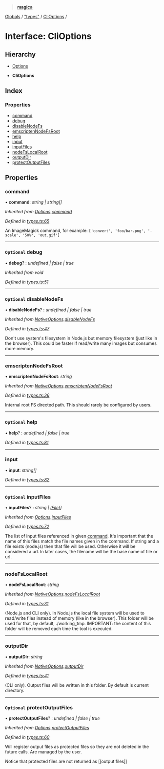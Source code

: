> **[magica](../README.md)**

[Globals](../README.md) / ["types"](../modules/_types_.md) / [CliOptions](_types_.clioptions.md) /

# Interface: CliOptions

## Hierarchy

  * [Options](_types_.options.md)

  * **CliOptions**

## Index

### Properties

* [command](_types_.clioptions.md#command)
* [debug](_types_.clioptions.md#optional-debug)
* [disableNodeFs](_types_.clioptions.md#optional-disablenodefs)
* [emscriptenNodeFsRoot](_types_.clioptions.md#emscriptennodefsroot)
* [help](_types_.clioptions.md#optional-help)
* [input](_types_.clioptions.md#input)
* [inputFiles](_types_.clioptions.md#optional-inputfiles)
* [nodeFsLocalRoot](_types_.clioptions.md#nodefslocalroot)
* [outputDir](_types_.clioptions.md#outputdir)
* [protectOutputFiles](_types_.clioptions.md#optional-protectoutputfiles)

## Properties

###  command

• **command**: *string | string[]*

*Inherited from [Options](_types_.options.md).[command](_types_.options.md#command)*

*Defined in [types.ts:65](https://github.com/cancerberoSgx/magica/blob/ddf46a3/src/types.ts#L65)*

An ImageMagick command, for example: `['convert', 'foo/bar.png', '-scale', '50%', 'out.gif']`

___

### `Optional` debug

• **debug**? : *undefined | false | true*

*Inherited from void*

*Defined in [types.ts:51](https://github.com/cancerberoSgx/magica/blob/ddf46a3/src/types.ts#L51)*

___

### `Optional` disableNodeFs

• **disableNodeFs**? : *undefined | false | true*

*Inherited from [NativeOptions](_types_.nativeoptions.md).[disableNodeFs](_types_.nativeoptions.md#optional-disablenodefs)*

*Defined in [types.ts:47](https://github.com/cancerberoSgx/magica/blob/ddf46a3/src/types.ts#L47)*

Don't use system's filesystem in Node.js but memory filesystem (just like in the browser). This could be
faster if read/write many images but consumes more memory.

___

###  emscriptenNodeFsRoot

• **emscriptenNodeFsRoot**: *string*

*Inherited from [NativeOptions](_types_.nativeoptions.md).[emscriptenNodeFsRoot](_types_.nativeoptions.md#emscriptennodefsroot)*

*Defined in [types.ts:36](https://github.com/cancerberoSgx/magica/blob/ddf46a3/src/types.ts#L36)*

Internal root FS directed path. This should rarely be configured by users.

___

### `Optional` help

• **help**? : *undefined | false | true*

*Defined in [types.ts:81](https://github.com/cancerberoSgx/magica/blob/ddf46a3/src/types.ts#L81)*

___

###  input

• **input**: *string[]*

*Defined in [types.ts:82](https://github.com/cancerberoSgx/magica/blob/ddf46a3/src/types.ts#L82)*

___

### `Optional` inputFiles

• **inputFiles**? : *string | [IFile](_types_.ifile.md)[]*

*Inherited from [Options](_types_.options.md).[inputFiles](_types_.options.md#optional-inputfiles)*

*Defined in [types.ts:72](https://github.com/cancerberoSgx/magica/blob/ddf46a3/src/types.ts#L72)*

The list of input files referenced in given [command](_types_.clioptions.md#command). It's important that the name of this files match
the file names given in the command. If string and a file exists (node.js) then that file will be used.
Otherwise it will be considered a url. In later cases, the filename will be the base name of file or url.

___

###  nodeFsLocalRoot

• **nodeFsLocalRoot**: *string*

*Inherited from [NativeOptions](_types_.nativeoptions.md).[nodeFsLocalRoot](_types_.nativeoptions.md#nodefslocalroot)*

*Defined in [types.ts:31](https://github.com/cancerberoSgx/magica/blob/ddf46a3/src/types.ts#L31)*

(Node.js and CLI only). In Node.js the local file system will be used to read/write files instead of
memory (like in the browser). This folder will be used for that, by default, ./working_tmp. IMPORTANT:
the content of this folder will be removed each time the tool is executed.

___

###  outputDir

• **outputDir**: *string*

*Inherited from [NativeOptions](_types_.nativeoptions.md).[outputDir](_types_.nativeoptions.md#outputdir)*

*Defined in [types.ts:41](https://github.com/cancerberoSgx/magica/blob/ddf46a3/src/types.ts#L41)*

(CLI only). Output files will be written in this folder. By default is current directory.

___

### `Optional` protectOutputFiles

• **protectOutputFiles**? : *undefined | false | true*

*Inherited from [Options](_types_.options.md).[protectOutputFiles](_types_.options.md#optional-protectoutputfiles)*

*Defined in [types.ts:60](https://github.com/cancerberoSgx/magica/blob/ddf46a3/src/types.ts#L60)*

Will register output files as protected files so they are not deleted in the future calls. Are managed by the user.

Notice that protected files are not returned as [[output files]]